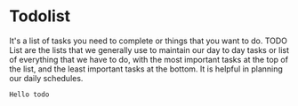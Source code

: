 # Todolist

It's a list of tasks you need to complete or things that 
you want to do. TODO List are the lists that we generally 
use to maintain our day to day tasks or list of everything 
that we have to do, with the most important tasks at the top 
of the list, and the least important tasks at the bottom. 
It is helpful in planning our daily schedules.

```
Hello todo
```

